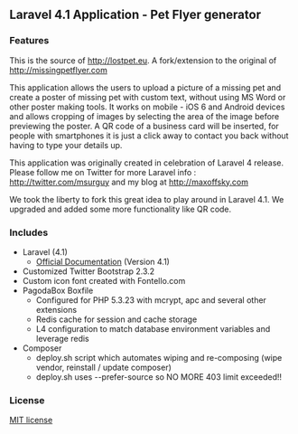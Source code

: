 ## Laravel 4.1 Application - Pet Flyer generator

### Features

This is the source of http://lostpet.eu.  A fork/extension to the original of http://missingpetflyer.com

This application allows the users to upload a picture of a missing pet and create a poster of missing pet with custom text, without using MS Word or other poster making tools. 
It works on mobile - iOS 6 and Android devices and allows cropping of images by selecting the area of the image before previewing the poster.
A QR code of a business card will be inserted, for people with smartphones it is just a click away to contact you back without having to type your details up.

This application was originally created in celebration of Laravel 4 release. Please follow me on Twitter for more Laravel info : http://twitter.com/msurguy and my blog at http://maxoffsky.com 

We took the liberty to fork this great idea to play around in Laravel 4.1.  We upgraded and added some more functionality like QR code.

### Includes

- Laravel (4.1)
	- [Official Documentation](http://laravel.com) (Version 4.1)
- Customized Twitter Bootstrap 2.3.2
- Custom icon font created with Fontello.com
- PagodaBox Boxfile
	- Configured for PHP 5.3.23 with mcrypt, apc and several other extensions
	- Redis cache for session and cache storage
 	- L4 configuration to match database environment variables and leverage redis
- Composer
 	- deploy.sh script which automates wiping and re-composing (wipe vendor, reinstall / update composer)
 	- deploy.sh uses --prefer-source so NO MORE 403 limit exceeded!!

### License

[MIT license](http://opensource.org/licenses/MIT)
